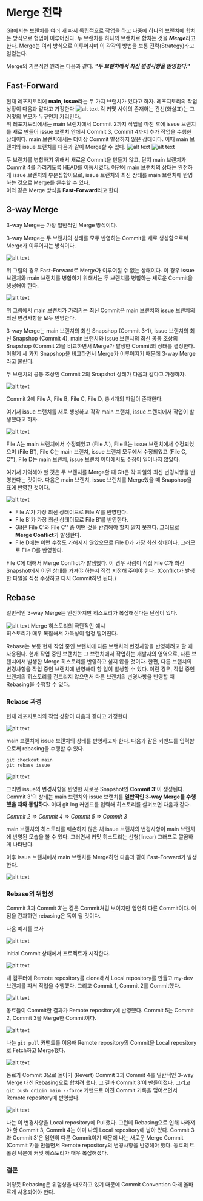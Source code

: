 # Merge 전략
<p>Git에서는 브랜치를 여러 개 파서 독립적으로 작업을 하고 나중에 하나의 브랜치에 합치는 방식으로 협업이 이루어진다. 두 브랜치를 하나의 브랜치로 합치는 것을 <b><i>Merge</i></b>라고 한다. Merge는 여러 방식으로 이루어지며 이 각각의 방법을 보통 전략(Strategy)라고 일컫는다.</p>
<p>Merge의 기본적인 원리는 다음과 같다. <b><i>"두 브랜치에서 최신 변경사항을 반영한다."</i></b></p>

## Fast-Forward
현재 레포지토리에 <b>main</b>, <b>issue</b>라는 두 가지 브랜치가 있다고 하자. 레포지토리의 작업 상황이 다음과 같다고 가정한다
![alt text](images/03_merge_strategy/fast-forward_01.jpg)
각 커밋 사이의 존재하는 간선(화살표)는 그 커밋의 부모가 누구인지 가리킨다.<br>
위 레포지토리에서는 main 브랜치에서 Commit 2까지 작업을 마친 후에 issue 브랜치를 새로 만들어 issue 브랜치 안에서 Commit 3, Commit 4까지 추가 작업을 수행한 상태이다. main 브랜치에서는 더이상 Commit 발생하지 않은 상태이다.
이때 main 브랜치와 issue 브랜치를 다음과 같이 Merge할 수 있다.
![alt text](images/03_merge_strategy/fast-forward_02.jpg)
![alt text](images/03_merge_strategy/fast-forward_03.jpg)

두 브랜치를 병합하기 위해서 새로운 Commit을 만들지 않고, 단지 main 브랜치가 Commit 4를 가리키도록 HEAD를 이동시켰다. 이전에 main 브랜치의 상태는 완전하게 issue 브랜치의 부분집합이므로, issue 브랜치의 최신 상태를 main 브랜치에 반영하는 것으로 Merge를 완수할 수 있다.<br>
이와 같은 Merge 방식을 <b>Fast-Forward</b>라고 한다.

## 3-way Merge
<p>3-way Merge는 가장 일반적인 Merge 방식이다.</p>
<p>3-way Merge는 두 브랜치의 상태를 모두 반영하는 Commit을 새로 생성함으로써 Merge가 이루어지는 방식이다.</p>

![alt text](images/03_merge_strategy/3-way-merge_01.jpg)

위 그림의 경우 Fast-Forward로 Merge가 이루어질 수 없는 상태이다. 이 경우 issue 브랜치와 main 브랜치를 병합하기 위해서는 두 브랜치를 병합하는 새로운 Commit을 생성해야 한다.

![alt text](images/03_merge_strategy/3-way-merge_02.jpg)

<p>위 그림에서 main 브랜치가 가리키는 최신 Commit은 main 브랜치와 issue 브랜치의 최신 변경사항을 모두 반영한다.</p>
<p>3-way Merge는 main 브랜치의 최신 Snapshop (Commit 3-1), issue 브랜치의 최신 Snapshop (Commit 4), main 브랜치와 issue 브랜치의 최신 공통 조상의 Snapshop (Commit 2)을 비교하면서 Merge가 발생한 Commit의 상태를 결정한다. 이렇게 세 가지 Snapshop을 비교하면서 Merge가 이루어지기 때문에 3-way Merge라고 불린다.</p>
<p>두 브랜치의 공통 조상인 Commit 2의 Snapshot 상태가 다음과 같다고 가정하자.</p>

![alt text](images/03_merge_strategy/3-way-merge_03.jpg)

<p>Commit 2에 File A, File B, File C, File D, 총 4개의 파일이 존재한다.</p>
<p>여기서 issue 브랜치를 새로 생성하고 각각 main 브랜치, issue 브랜치에서 작업이 발생했다고 하자.</p>

![alt text](images/03_merge_strategy/3-way-merge_04.jpg)
<p>File A는 main 브랜치에서 수정되었고 (File A'), File B는 issue 브랜치에서 수정되었으며 (File B'), File C는 main 브랜치, issue 브랜치 모두에서 수정되었고 (File C, C''), File D는 main 브랜치, issue 브랜치 어디에서도 수정이 일어나지 않았다.</p>
<p>여기서 기억해야 할 것은 두 브랜치를 Merge할 때 Git은 각 파일의 최신 변경사항을 반영한다는 것이다. 다음은 main 브랜치, issue 브랜치를 Merge했을 때 Snapshop을 표에 반영한 것이다.</p>

![alt text](images/03_merge_strategy/3-way-merge_05.jpg)

- File A'가 가장 최신 상태이므로 File A'를 반영한다.
- File B'가 가장 최신 상태이므로 File B'를 반영한다.
- Git은 File C'와 File C'' 중 어떤 것을 반영해야 할지 알지 못한다. 그러므로 <b>Merge Conflict</b>가 발생한다.
- File D에는 어떤 수정도 가해지지 않았으므로 File D가 가장 최신 상태이다. 그러므로 File D를 반영한다.

<p>File C에 대해서 Merge Conflict가 발생했다. 이 경우 사람이 직접 File C가 최신 Snapshot에서 어떤 상태를 가져야 하는지 직접 지정해 주어야 한다. (Conflict가 발생한 파일을 직접 수정하고 다시 Commit하면 된다.)</p>

## Rebase
<p>일반적인 3-way Merge는 안전하지만 히스토리가 복잡해진다는 단점이 있다.</p>

![alt text](images/03_merge_strategy/rebase_01.png)
Merge 히스토리의 극단적인 예시<br>
히스토리가 매우 복잡해서 가독성이 엄청 떨어진다.

<p>Rebase는 보통 현재 작업 중인 브랜치에 다른 브랜치의 변경사항을 반영하려고 할 때 사용된다. 현재 작업 중인 브랜치는 그 브랜치에서 작업하는 개발자의 영역으로, 다른 브랜치에서 발생한 Merge 히스토리를 반영하고 싶지 않을 것이다. 한편, 다른 브랜치의 변경사항을 작업 중인 브랜치에 반영해야 할 일이 발생할 수 있다. 이런 경우, 작업 중인 브랜치의 히스토리를 건드리지 않으면서 다른 브랜치의 변경사항을 반영할 때 Rebasing을 수행할 수 있다.</p>

### Rebase 과정
<p>현재 레포지토리의 작업 상황이 다음과 같다고 가정한다.</p>

![alt text](images/03_merge_strategy/rebase_02.jpg)

main 브랜치에 issue 브랜치의 상태를 반영하고자 한다. 다음과 같은 커맨드를 입력함으로써 rebasing을 수행할 수 있다.
```
git checkout main
git rebase issue
```

![alt text](images/03_merge_strategy/rebase_03.jpg)

<p>그러면 issue의 변경사항을 반영한 새로운 Snapshot인 <b>Commit 3'</b>이 생성된다. Commit 3'의 상태는 main 브랜치와 issue 브랜치를 <b>일반적인 3-way Merge를 수행했을 때와 동일하다.</b> 이때 git log 커맨드를 입력해 히스토리를 살펴보면 다음과 같다.</p>
<i><p>Commit 2 => Commit 4 => Commit 5 => Commit 3</p></i>
<p>main 브랜치의 히스토리를 훼손하지 않은 채 issue 브랜치의 변경사항이 main 브랜치에 반영된 모습을 볼 수 있다. 그러면서 커밋 히스토리는 선형(linear) 그래프로 깔끔하게 나타난다.</p>
<p>이후 issue 브랜치에서 main 브랜치를 Merge하면 다음과 같이 Fast-Forward가 발생한다.</p>

![alt text](images/03_merge_strategy/rebase_04.jpg)

### Rebase의 위험성
<p>Commit 3과 Commit 3'는 같은 Commit처럼 보이지만 엄연히 다른 Commit이다. 이 점을 간과하면 rebasing은 독이 될 것이다.</p>
<p>다음 예시를 보자</p>

![alt text](images/03_merge_strategy/rebase_05.jpg)

Initial Commit 상태에서 프로젝트가 시작한다.

![alt text](images/03_merge_strategy/rebase_06.jpg)

내 컴퓨터에 Remote repository를 clone해서 Local repository를 만들고 my-dev 브랜치를 파서 작업을 수행했다. 그리고 Commit 1, Commit 2를 Commit했다.

![alt text](images/03_merge_strategy/rebase_07.jpg)

동료들이 Commit한 결과가 Remote repository에 반영했다. Commit 5는 Commit 2, Commit 3을 Merge한 Commit이다.

![alt text](images/03_merge_strategy/rebase_08.jpg)

나는 ```git pull``` 커맨드를 이용해 Remote repository의 Commit을 Local repository로 Fetch하고 Merge했다.

![alt text](images/03_merge_strategy/rebase_09.jpg)

동료가 Commit 3으로 돌아가 (Revert) Commit 3과 Commit 4를 일반적인 3-way Merge 대신 Rebasing으로 합치려 했다. 그 결과 Commit 3'이 만들어졌다. 그리고 ```git push origin main --force``` 커맨드로 이전 Commit 기록을 덮어쓰면서 Remote repository에 반영했다.

![alt text](images/03_merge_strategy/rebase_10.jpg)

나는 이 변경사항을 Local repository에 Pull했다. 그런데 Rebasing으로 인해 사라져야 할 Commit 3, Commit 4는 이미 나의 Local repository에 남아 있다. Commit 3과 Commit 3'은 엄연히 다른 Commit이기 때문에 나는 새로운 Merge Commit (Commit 7)을 만들면서 Remote repository의 변경사항을 반영해야 했다. 동료의 트롤링 덕분에 커밋 히스토리가 매우 복잡해졌다.

### 결론
이렇듯 Rebasing은 위험성을 내포하고 있기 때문에 Commit Convention 아래 올바르게 사용되어야 한다.